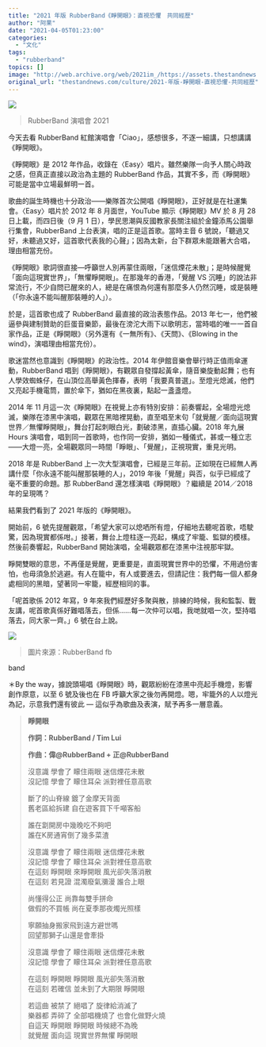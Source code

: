 ```yaml
---
title: "2021 年版 RubberBand《睜開眼》：直視恐懼　共同經歷"
author: "阿果"
date: "2021-04-05T01:23:00"
categories:
  - "文化"
tags:
  - "rubberband"
topics: []
image: "http://web.archive.org/web/2021im_/https://assets.thestandnews.com/media/photos/167544443_131809902284595_8968501257012495823_n_NMV4Z.jpg"
original_url: "thestandnews.com/culture/2021-年版-睜開眼-直視恐懼-共同經歷"
---
```

![](http://web.archive.org/web/2021im_/https://assets.thestandnews.com/media/photos/167544443_131809902284595_8968501257012495823_n_NMV4Z.jpg)
> RubberBand 演唱會 2021

今天去看 RubberBand 紅館演唱會「Ciao」，感想很多，不逐一細講，只想講講《睜開眼》。

《睜開眼》是 2012 年作品，收錄在〈Easy〉唱片。雖然樂隊一向予人關心時政之感，但真正直接以政治為主題的 RubberBand 作品，其實不多，而《睜開眼》可能是當中立場最鮮明一首。

歌曲的誕生時機也十分政治——樂隊首次公開唱《睜開眼》，正好就是在社運集會。〈Easy〉唱片於 2012 年 8 月面世，YouTube 顯示《睜開眼》MV 於 8 月 28 日上載，而四日後（9 月 1 日），學民思潮與反國教家長關注組於金鐘添馬公園舉行集會，RubberBand 上台表演，唱的正是這首歌。當時主音 6 號說，「聽過又好，未聽過又好，這首歌代表我的心聲」；因為太新，台下群眾未能跟著大合唱，理由相當充份。

《睜開眼》歌詞很直接—呼籲世人別再蒙住兩眼，「迷信煙花未散」；是時候醒覺「面向這現實世界」，「無懼睜開眼」。在那幾年的香港，「覺醒 VS 沉睡」的說法非常流行，不少自問已醒來的人，總是在痛恨為何還有那麼多人仍然沉睡，或是裝睡（「你永遠不能叫醒那裝睡的人」）。

於是，這首歌也成了 RubberBand 最直接的政治表態作品。2013 年七一，他們被逼參與建制贊助的巨蛋音樂節，最後在滂沱大雨下以歌明志，當時唱的唯一一首自家作品，正是《睜開眼》（另外還有《一無所有》、《天問》、《Blowing in the wind》，演唱理由相當充份）。

歌迷當然也意識到《睜開眼》的政治性。2014 年伊館音樂會舉行時正值雨傘運動，RubberBand 唱到《睜開眼》，有觀眾自發撐起黃傘，隨音樂旋動起舞；也有人學效蜘蛛仔，在山頂位高舉黃色揮春，表明「我要真普選」。至燈光熄滅，他們又亮起手機電筒，置於傘下，猶如在黑夜裏，點起一盞盞燈。

2014 年 11 月這一次《睜開眼》在視覺上亦有特別安排：前奏響起，全場燈光熄滅，樂隊在漆黑中演唱，觀眾在黑暗裡晃動，直至唱至末句「就覺醒／面向這現實世界／無懼睜開眼」，舞台打起刺眼白光，劃破漆黑，直插心臟。2018 年九展 Hours 演唱會，唱到同一首歌時，也作同一安排，猶如一種儀式，甚或一種立志——大燈一亮，全場觀眾同一時間「睜眼」、「覺醒」，正視現實，重見光明。

2018 年是 RubberBand 上一次大型演唱會，已經是三年前。正如現在已經無人再講什麼「你永遠不能叫醒那裝睡的人」，2019 年後「覺醒」與否，似乎已經成了毫不重要的命題。那 RubberBand 還怎樣演唱《睜開眼》？繼續是 2014／2018 年的呈現嗎？

結果我們看到了 2021 年版的《睜開眼》。

開始前，6 號先提醒觀眾，「希望大家可以熄哂所有燈，仔細地去聽呢首歌，唔駛驚，因為現實都係咁。」接著，舞台上燈柱逐一亮起，構成了牢籠、監獄的模樣。然後前奏響起，RubberBand 開始演唱，全場觀眾都在漆黑中注視那牢獄。

睜開雙眼的意思，不再僅是覺醒，更重要是，直面現實世界中的恐懼，不用過份害怕，也毋須急於逃避。有人在籠中，有人或要進去，但請記住：我們每一個人都身處相同的黑暗，望著同一牢籠，經歷相同的事。

「呢首歌係 2012 年寫，9 年來我們經歷好多聚與散，排練的時候，我和監製、戰友講，呢首歌真係好難唱落去，但係……每一次仲可以唱，我哋就唱一次，堅持唱落去，同大家一齊。」6 號在台上說。

![](http://web.archive.org/web/2021im_/https://assets.thestandnews.com/media/photos/168628018_296915605131986_4140519290637559403_n_gHDTb.jpg)
> 圖片來源：RubberBand fb

band

＊By the way，據說頭場唱《睜開眼》時，觀眾紛紛在漆黑中亮起手機燈，影響創作原意，以至 6 號及後也在 FB 呼籲大家之後勿再開燈。嗯，牢籠外的人以燈光為記，示意我們還有彼此 — 這似乎為歌曲及表演，賦予再多一層意義。

> **睜開眼**
> 
> **作詞：RubberBand / Tim Lui**
> 
> **作曲：偉@RubberBand + 正@RubberBand**
> 
> 沒意識 學會了 矇住兩眼 迷信煙花未散  
> 沒記憶 學會了 矇住耳朵 派對裡任意高歌
> 
> 斷了的山脊線 鍍了金摩天背面  
> 舊老區給拆建 自在遊客買下千噸客船
> 
> 誰在劏開房中幾晚吃不夠吧  
> 誰在K房通宵倒了幾多菜渣
> 
> 沒意識 學會了 矇住兩眼 迷信煙花未散  
> 沒記憶 學會了 矇住耳朵 派對裡任意高歌  
> 在這刻 睜開眼 來睜開眼 風光卻失落消散  
> 在這刻 若見證 混濁廢氣瀰漫 誰合上眼
> 
> 尚懂得公正 尚靠每雙手拼命  
> 做假的不買帳 尚在夏季那夜燭光照樣
> 
> 寧願抽身搬家飛到遠方避世嗎  
> 回望那獅子山還是會牽掛
> 
> 沒意識 學會了 矇住兩眼 迷信煙花未散  
> 沒記憶 學會了 矇住耳朵 派對裡任意高歌
> 
> 在這刻 睜開眼 睜開眼 風光卻失落消散  
> 在這刻 若確信 並未到了大期限 睜開眼
> 
> 若這曲 被禁了 絕唱了 旋律給消滅了  
> 樂器都 弄碎了 全部唱機燒了 也會化做野火燒  
> 自這天 睜開眼 睜開眼 時候總不為晚  
> 就覺醒 面向這 現實世界無懼 睜開眼